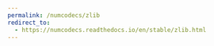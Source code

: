 ```yaml
---
permalink: /numcodecs/zlib
redirect_to:
  - https://numcodecs.readthedocs.io/en/stable/zlib.html
---
```

